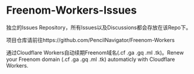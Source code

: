# Freenom-Workers-Issues 
独立的Issues Repository，所有Issues以及Discussions都会存放在该Repo下。

项目仓库请前往https://github.com/PencilNavigator/Freenom-Workers

通过Cloudflare Workers自动续期Freenom域名(.cf .ga .gq .ml .tk)。Renew your Freenom domain (.cf .ga .gq .ml .tk) automaticly with Cloudflare Workers.
